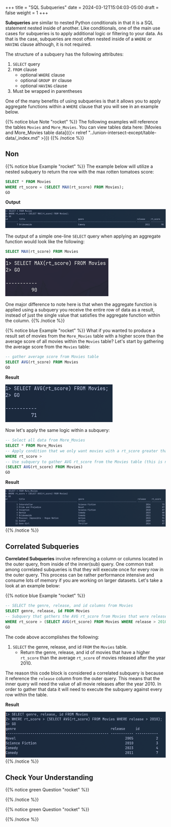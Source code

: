 +++
title = "SQL Subqueries"
date = 2024-03-12T15:04:03-05:00
draft = false
weight = 1
+++

**Subqueries** are similar to nested Python conditionals in that it is a SQL statement nested inside of another. Like conditionals, one of the main use cases for subqueries is to apply additional logic or filtering to your data. As that is the case, subqueries are most often nested inside of a `WHERE` or `HAVING` clause although, it is not required.

The structure of a subquery has the following attributes:
1. `SELECT` query
1. `FROM` clause
    - optional `WHERE` clause
    - optional `GROUP BY` clause
    - optional `HAVING` clause
1. Must be wrapped in parentheses

One of the many benefits of using subqueries is that it allows you to apply aggregate functions within a `WHERE` clause that you will see in an example below.

{{% notice blue Note "rocket" %}}
The following examples will reference the tables `Movies` and `More_Movies`. You can view tables data here: [Movies and More_Movies table data]({{< relref "../union-intersect-except/table-data/_index.md" >}})
{{% /notice %}}

## Non

{{% notice blue Example "rocket" %}}
The example below will utilize a nested subquery to return the row with the max rotten tomatoes score:

```SQL {linenos=table}
SELECT * FROM Movies
WHERE rt_score = (SELECT MAX(rt_score) FROM Movies);
GO
```

**Output**

![Subquery within a WHERE clause of a SELECT statement](pictures/subquery.png?classes=border)

The output of a simple one-line `SELECT` query when applying an aggregate function would look like the following:

```SQL
SELECT MAX(rt_score) FROM Movies
```

![Single-line select query applying an aggregate function](pictures/simple-select-query.png?classes=border)

One major difference to note here is that when the aggregate function is applied using a subquery you receive the entire row of data as a result, instead of just the single value that satisfies the aggregate function within the column.
{{% /notice %}}

{{% notice blue Example "rocket" %}}
What if you wanted to produce a result set of movies from the `More_Movies` table with a higher score than the average score of all movies within the `Movies` table? Let's start by gathering the average score from the `Movies` table:

```sql
-- gather average score from Movies table
SELECT AVG(rt_score) FROM Movies
GO
```

**Result**

![Result from running a SELECT AVG() query on the Movies table](pictures/rt-avg-score-from-movies.png?classes=border)

Now let's apply the same logic within a subquery:

```sql
-- Select all data from More_Movies
SELECT * FROM More_Movies
-- Apply condition that we only want movies with a rt_score greater than --> subquery statement/expression
WHERE rt_score > 
-- Use subquery to gather AVG rt_score from the Movies table (this is non-correlated as it does not reference and columns within the More_Movies table)
(SELECT AVG(rt_score) FROM Movies)
GO
```

**Result**

![Result from running a subquery using the same logic above on a separate table of data](pictures/rt-avg-score-compare.png?classes=border)
{{% /notice %}}

## Correlated Subqueries

**Correlated Subqueries** involve referencing a column or columns located in the outer query, from inside of the inner(sub) query. One common trait among correlated subqueries is that they will execute once for every row in the outer query. This process can be rather performance intensive and consume lots of memory if you are working on larger datasets. Let's take a look at an example below:

{{% notice blue Example "rocket" %}}
```sql
-- SELECT the genre, release, and id columns from Movies
SELECT genre, release, id FROM Movies
-- Subquery that gathers the AVG rt_score from Movies that were released after 2010
WHERE rt_score > (SELECT AVG(rt_score) FROM Movies WHERE release > 2010);
GO
```

The code above accomplishes the following:
1. `SELECT` the genre, release, and id `FROM` the `Movies` table.
    - Return the genre, release, and id of movies that have a higher `rt_score` than the average `rt_score` of movies released after the year 2010.

The reason this code block is considered a correlated subquery is because it reference the `release` column from the outer query. This means that the inner query will need the value of all movie releases after the year 2010. In order to gather that data it will need to execute the subquery against every row within the table.

**Result**

![Result from running a correlated subquery to display genre, release, and id from Movies table that have a rt_score greater than the AVG rt_score of movies released after 2010](pictures/correlated-subquery.png?classes=border)
{{% /notice %}}

## Check Your Understanding

{{% notice green Question "rocket" %}}

{{% /notice %}}

{{% notice green Question "rocket" %}}

{{% /notice %}}
